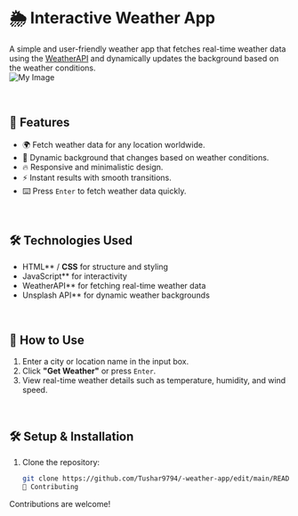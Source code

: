 # 🌦️ Interactive Weather App  

A simple and user-friendly weather app that fetches real-time weather data using the [WeatherAPI](https://www.weatherapi.com/) and dynamically updates the background based on the weather conditions.  
![My Image](ihttps://github.com/Tushar9794/-weather-app/blob/main/Photo.jpg)


<br>

## 🚀 Features  
- 🌍 Fetch weather data for any location worldwide. <br>
- 🎨 Dynamic background that changes based on weather conditions. <br>
- 🔥 Responsive and minimalistic design. <br>
- ⚡ Instant results with smooth transitions. <br>
- ⌨️ Press `Enter` to fetch weather data quickly. <br>

<br>

## 🛠️ Technologies Used  
- HTML** / **CSS** for structure and styling <br>
- JavaScript** for interactivity <br>
- WeatherAPI** for fetching real-time weather data <br>
- Unsplash API** for dynamic weather backgrounds <br>

<br>

## 🎯 How to Use  
1. Enter a city or location name in the input box. <br>
2. Click **"Get Weather"** or press `Enter`. <br>
3. View real-time weather details such as temperature, humidity, and wind speed. <br>

<br>

## 🛠️ Setup & Installation  
1. Clone the repository:  
   ```sh
   git clone https://github.com/Tushar9794/-weather-app/edit/main/README.md<br>
   🤝 Contributing
Contributions are welcome!
